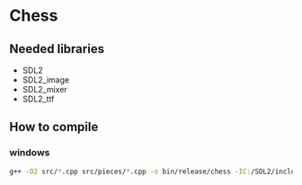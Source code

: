 # Chess


## Needed libraries

- SDL2
- SDL2_image
- SDL2_mixer
- SDL2_ttf

## How to compile

### windows

```bash
g++ -O2 src/*.cpp src/pieces/*.cpp -o bin/release/chess -IC:/SDL2/include -Iinclude -LC:/SDL2/lib -w -lmingw32 -lSDL2main -lSDL2 -lSDL2_image -lSDL2_mixer -mwindows
```